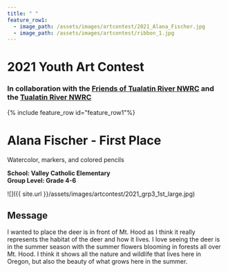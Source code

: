 ```yaml
---
title: " "
feature_row1:
  - image_path: /assets/images/artcontest/2021_Alana_Fischer.jpg
  - image_path: /assets/images/artcontest/ribbon_1.jpg
---
```


# 2021 Youth Art Contest

### In collaboration with the [Friends of Tualatin River NWRC](https://fotr.wildapricot.org/) and the [Tualatin River NWRC](https://www.fws.gov/refuge/Tualatin_River/)

{% include feature_row id="feature_row1"%}

# Alana Fischer - First Place  
Watercolor, markers, and colored pencils  

**School: Valley Catholic Elementary**  
**Group Level: Grade 4-6**  

![]({{ site.url }}/assets/images/artcontest/2021_grp3_1st_large.jpg)

## Message

I wanted to place the deer is in front of Mt. Hood as I think it really represents the habitat of the deer and how it lives. I love seeing the deer is in the summer season with the summer flowers blooming in forests all over Mt. Hood. I think it shows all the nature and wildlife that lives here in Oregon, but also the beauty of what grows here in the summer.
